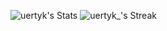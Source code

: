![uertyk's Stats](https://github-readme-stats.vercel.app/api?username=uertyk&theme=tokyonight&show_icons=true&hide_border=true&count_private=true)
![uertyk_'s Streak](https://github-readme-streak-stats.herokuapp.com/?user=uertyk_&theme=tokyonight&hide_border=true)
